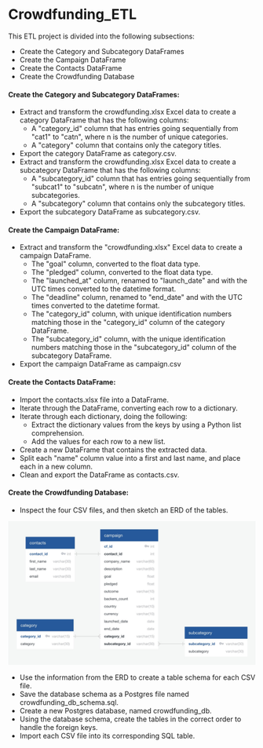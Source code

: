 # Crowdfunding_ETL
This ETL project is divided into the following subsections:

- Create the Category and Subcategory DataFrames
- Create the Campaign DataFrame
- Create the Contacts DataFrame
- Create the Crowdfunding Database

#### Create the Category and Subcategory DataFrames:

- Extract and transform the crowdfunding.xlsx Excel data to create a category DataFrame that has the following columns:
    - A "category_id" column that has entries going sequentially from "cat1" to "catn", where n is the number of unique categories.
    - A "category" column that contains only the category titles.
- Export the category DataFrame as category.csv.
- Extract and transform the crowdfunding.xlsx Excel data to create a subcategory DataFrame that has the following columns:
    - A "subcategory_id" column that has entries going sequentially from "subcat1" to "subcatn", where n is the number of unique subcategories.
    - A "subcategory" column that contains only the subcategory titles.
- Export the subcategory DataFrame as subcategory.csv.

#### Create the Campaign DataFrame:

- Extract and transform the "crowdfunding.xlsx" Excel data to create a campaign DataFrame.
    - The "goal" column, converted to the float data type.
    - The "pledged" column, converted to the float data type.
    - The "launched_at" column, renamed to "launch_date" and with the UTC times converted to the datetime format.
    - The "deadline" column, renamed to "end_date" and with the UTC times converted to the datetime format.
    - The "category_id" column, with unique identification numbers matching those in the "category_id" column of the category DataFrame.
    - The "subcategory_id" column, with the unique identification numbers matching those in the "subcategory_id" column of the subcategory DataFrame.
- Export the campaign DataFrame as campaign.csv

#### Create the Contacts DataFrame:

- Import the contacts.xlsx file into a DataFrame.
- Iterate through the DataFrame, converting each row to a dictionary.
- Iterate through each dictionary, doing the following:
    - Extract the dictionary values from the keys by using a Python list comprehension.
    - Add the values for each row to a new list.
- Create a new DataFrame that contains the extracted data.
- Split each "name" column value into a first and last name, and place each in a new column.
- Clean and export the DataFrame as contacts.csv.

#### Create the Crowdfunding Database:

- Inspect the four CSV files, and then sketch an ERD of the tables.

![Alt text](Starter_Files/images/ERD.png)

- Use the information from the ERD to create a table schema for each CSV file.
- Save the database schema as a Postgres file named crowdfunding_db_schema.sql.
- Create a new Postgres database, named crowdfunding_db.
- Using the database schema, create the tables in the correct order to handle the foreign keys.
- Import each CSV file into its corresponding SQL table.
